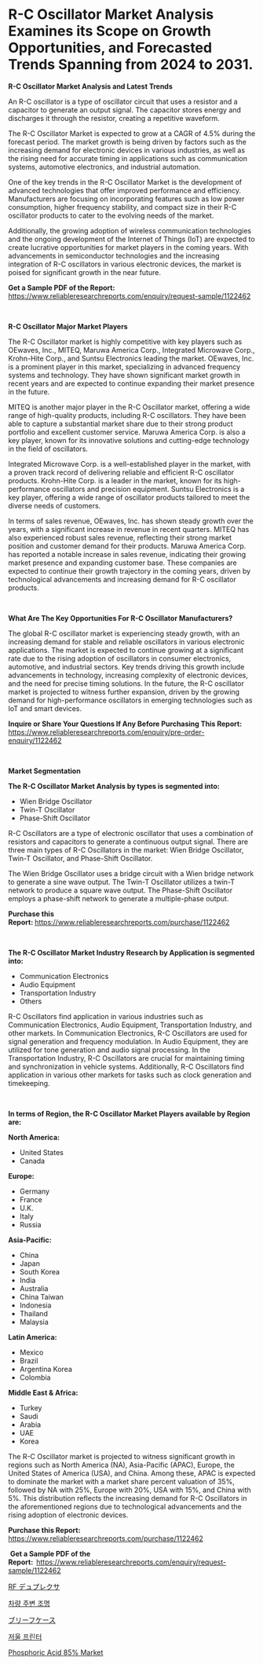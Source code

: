 <p><h1>R-C Oscillator Market Analysis Examines its Scope on Growth Opportunities, and Forecasted Trends Spanning from 2024 to 2031.</h1></p><p><strong>R-C Oscillator Market Analysis and Latest Trends</strong></p>
<p><p>An R-C oscillator is a type of oscillator circuit that uses a resistor and a capacitor to generate an output signal. The capacitor stores energy and discharges it through the resistor, creating a repetitive waveform.</p><p>The R-C Oscillator Market is expected to grow at a CAGR of 4.5% during the forecast period. The market growth is being driven by factors such as the increasing demand for electronic devices in various industries, as well as the rising need for accurate timing in applications such as communication systems, automotive electronics, and industrial automation.</p><p>One of the key trends in the R-C Oscillator Market is the development of advanced technologies that offer improved performance and efficiency. Manufacturers are focusing on incorporating features such as low power consumption, higher frequency stability, and compact size in their R-C oscillator products to cater to the evolving needs of the market.</p><p>Additionally, the growing adoption of wireless communication technologies and the ongoing development of the Internet of Things (IoT) are expected to create lucrative opportunities for market players in the coming years. With advancements in semiconductor technologies and the increasing integration of R-C oscillators in various electronic devices, the market is poised for significant growth in the near future.</p></p>
<p><strong>Get a Sample PDF of the Report:&nbsp;</strong> <a href="https://www.reliableresearchreports.com/enquiry/request-sample/1122462">https://www.reliableresearchreports.com/enquiry/request-sample/1122462</a></p>
<p>&nbsp;</p>
<p><strong>R-C Oscillator Major Market Players</strong></p>
<p><p>The R-C Oscillator market is highly competitive with key players such as OEwaves, Inc., MITEQ, Maruwa America Corp., Integrated Microwave Corp., Krohn-Hite Corp., and Suntsu Electronics leading the market. OEwaves, Inc. is a prominent player in this market, specializing in advanced frequency systems and technology. They have shown significant market growth in recent years and are expected to continue expanding their market presence in the future.</p><p>MITEQ is another major player in the R-C Oscillator market, offering a wide range of high-quality products, including R-C oscillators. They have been able to capture a substantial market share due to their strong product portfolio and excellent customer service. Maruwa America Corp. is also a key player, known for its innovative solutions and cutting-edge technology in the field of oscillators.</p><p>Integrated Microwave Corp. is a well-established player in the market, with a proven track record of delivering reliable and efficient R-C oscillator products. Krohn-Hite Corp. is a leader in the market, known for its high-performance oscillators and precision equipment. Suntsu Electronics is a key player, offering a wide range of oscillator products tailored to meet the diverse needs of customers.</p><p>In terms of sales revenue, OEwaves, Inc. has shown steady growth over the years, with a significant increase in revenue in recent quarters. MITEQ has also experienced robust sales revenue, reflecting their strong market position and customer demand for their products. Maruwa America Corp. has reported a notable increase in sales revenue, indicating their growing market presence and expanding customer base. These companies are expected to continue their growth trajectory in the coming years, driven by technological advancements and increasing demand for R-C oscillator products.</p></p>
<p>&nbsp;</p>
<p><strong>What Are The Key Opportunities For R-C Oscillator Manufacturers?</strong></p>
<p><p>The global R-C oscillator market is experiencing steady growth, with an increasing demand for stable and reliable oscillators in various electronic applications. The market is expected to continue growing at a significant rate due to the rising adoption of oscillators in consumer electronics, automotive, and industrial sectors. Key trends driving this growth include advancements in technology, increasing complexity of electronic devices, and the need for precise timing solutions. In the future, the R-C oscillator market is projected to witness further expansion, driven by the growing demand for high-performance oscillators in emerging technologies such as IoT and smart devices.</p></p>
<p><strong>Inquire or Share Your Questions If Any Before Purchasing This Report:</strong> <a href="https://www.reliableresearchreports.com/enquiry/pre-order-enquiry/1122462">https://www.reliableresearchreports.com/enquiry/pre-order-enquiry/1122462</a></p>
<p>&nbsp;</p>
<p><strong>Market Segmentation</strong></p>
<p><strong>The R-C Oscillator Market Analysis by types is segmented into:</strong></p>
<p><ul><li>Wien Bridge Oscillator</li><li>Twin-T Oscillator</li><li>Phase-Shift Oscillator</li></ul></p>
<p><p>R-C Oscillators are a type of electronic oscillator that uses a combination of resistors and capacitors to generate a continuous output signal. There are three main types of R-C Oscillators in the market: Wien Bridge Oscillator, Twin-T Oscillator, and Phase-Shift Oscillator. </p><p>The Wien Bridge Oscillator uses a bridge circuit with a Wien bridge network to generate a sine wave output. The Twin-T Oscillator utilizes a twin-T network to produce a square wave output. The Phase-Shift Oscillator employs a phase-shift network to generate a multiple-phase output.</p></p>
<p><strong>Purchase this Report:&nbsp;</strong><a href="https://www.reliableresearchreports.com/purchase/1122462">https://www.reliableresearchreports.com/purchase/1122462</a></p>
<p>&nbsp;</p>
<p><strong>The R-C Oscillator Market Industry Research by Application is segmented into:</strong></p>
<p><ul><li>Communication Electronics</li><li>Audio Equipment</li><li>Transportation Industry</li><li>Others</li></ul></p>
<p><p>R-C Oscillators find application in various industries such as Communication Electronics, Audio Equipment, Transportation Industry, and other markets. In Communication Electronics, R-C Oscillators are used for signal generation and frequency modulation. In Audio Equipment, they are utilized for tone generation and audio signal processing. In the Transportation Industry, R-C Oscillators are crucial for maintaining timing and synchronization in vehicle systems. Additionally, R-C Oscillators find application in various other markets for tasks such as clock generation and timekeeping.</p></p>
<p>&nbsp;</p>
<p><strong>In terms of Region, the R-C Oscillator Market Players available by Region are:</strong></p>
<p>
    <p> <strong> North America: </strong>
        <ul>
            <li>United States</li>
            <li>Canada</li>
        </ul>
        </p> 
    <p> <strong> Europe: </strong>
        <ul>
            <li>Germany</li>
            <li>France</li>
            <li>U.K.</li>
            <li>Italy</li>
            <li>Russia</li>
        </ul>
        </p> 
    <p> <strong> Asia-Pacific: </strong>
        <ul>
            <li>China</li>
            <li>Japan</li>
            <li>South Korea</li>
            <li>India</li>
            <li>Australia</li>
            <li>China Taiwan</li>
            <li>Indonesia</li>
            <li>Thailand</li>
            <li>Malaysia</li>
        </ul>
        </p> 
    <p> <strong> Latin America: </strong>
        <ul>
            <li>Mexico</li>
            <li>Brazil</li>
            <li>Argentina Korea</li>
            <li>Colombia</li>
        </ul>
        </p> 
    <p> <strong> Middle East & Africa: </strong>
        <ul>
            <li>Turkey</li>
            <li>Saudi</li>
            <li>Arabia</li>
            <li>UAE</li>
            <li>Korea</li>
        </ul>
    </p>
    </p>
<p><p>The R-C Oscillator market is projected to witness significant growth in regions such as North America (NA), Asia-Pacific (APAC), Europe, the United States of America (USA), and China. Among these, APAC is expected to dominate the market with a market share percent valuation of 35%, followed by NA with 25%, Europe with 20%, USA with 15%, and China with 5%. This distribution reflects the increasing demand for R-C Oscillators in the aforementioned regions due to technological advancements and the rising adoption of electronic devices.</p></p>
<p><strong>Purchase this Report: </strong><a href="https://www.reliableresearchreports.com/purchase/1122462">https://www.reliableresearchreports.com/purchase/1122462</a></p>
<p>&nbsp;<strong>Get a Sample PDF of the Report:&nbsp;&nbsp;</strong><a href="https://www.reliableresearchreports.com/enquiry/request-sample/1122462">https://www.reliableresearchreports.com/enquiry/request-sample/1122462</a></p>
<p><strong></strong></p>
<p><p><a href="https://medium.com/@gagewest1962/rf%E3%83%87%E3%83%A5%E3%83%97%E3%83%AC%E3%82%AF%E3%82%B5%E3%83%BC%E5%B8%82%E5%A0%B4-%E7%AB%B6%E4%BA%89%E5%88%86%E6%9E%90-%E5%B8%82%E5%A0%B4%E5%8B%95%E5%90%91-2031%E5%B9%B4%E3%81%BE%E3%81%A7%E3%81%AE%E4%BA%88%E6%B8%AC-9a379a876d34?postPublishedType=initial">RF デュプレクサ</a></p><p><a href="https://medium.com/@marquezpenistero05eud5zjn/%EC%B0%A8%EB%9F%89-%EC%A3%BC%EB%B3%80-%EC%A1%B0%EB%AA%85-%EC%8B%9C%EC%9E%A5-%EB%B6%84%EC%84%9D-2024%EB%85%84%EB%B6%80%ED%84%B0-2031%EB%85%84%EA%B9%8C%EC%A7%80%EC%9D%98-%EA%B8%80%EB%A1%9C%EB%B2%8C-%EC%82%B0%EC%97%85-%EC%A0%84%EB%A7%9D-%EB%B0%8F-%EC%98%88%EC%B8%A1-e9513c89b86c">차량 주변 조명</a></p><p><a href="https://medium.com/@violetap1969/%E3%83%96%E3%83%AA%E3%83%BC%E3%83%95%E3%82%B1%E3%83%BC%E3%82%B9%E5%B8%82%E5%A0%B4%E8%A6%8F%E6%A8%A1-cagr-%E3%83%88%E3%83%AC%E3%83%B3%E3%83%892024%E5%B9%B4%E3%81%8B%E3%82%892030%E5%B9%B4-7420f5094f57">ブリーフケース</a></p><p><a href="https://medium.com/@brenzgnarento/%EC%A0%80%EC%9A%B8-%ED%94%84%EB%A6%B0%ED%84%B0-%EC%8B%9C%EC%9E%A5-%EB%B6%84%EC%84%9D-%EA%B8%80%EB%A1%9C%EB%B2%8C-%EC%82%B0%EC%97%85-%EC%A0%84%EB%A7%9D-%EB%B0%8F-%EC%98%88%EC%B8%A1-2024%EB%85%84%EB%B6%80%ED%84%B0-2031%EB%85%84-c99f70e0213c">저울 프린터</a></p><p><a href="https://github.com/ruddyyedelwadw/Market-Research-Report-List-1/blob/main/phosphoric-acid-85-market.md">Phosphoric Acid 85% Market</a></p></p>